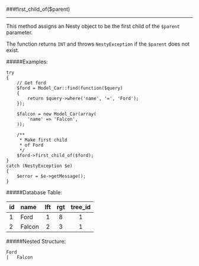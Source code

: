 ###first_child_of($parent)

---------

This method assigns an Nesty object to be the first child of the `$parent` parameter.

The function returns `INT` and throws `NestyException` if the `$parent` does not exist.

#####Examples:

	try
	{
		// Get ford
        $ford = Model_Car::find(function($query)
        {
            return $query->where('name', '=', 'Ford');
        });

		$falcon = new Model_Car(array(
			'name' => 'Falcon',
		));

		/**
		 * Make first child
		 * of Ford
		 */
		$ford->first_child_of($ford);
	}
	catch (NestyException $e)
	{
		$error = $e->getMessage();
	}

#####Database Table:

  id        | name      | lft         | rgt         | tree_id
  :-------- | :-------- | :---------: | :---------: | :------:
  1         | Ford      | 1           | 8           | 1
  2         | Falcon    | 2           | 3           | 1


#####Nested Structure:

	Ford
	|   Falcon
